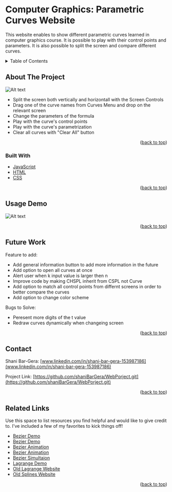 <div id="top"></div>

# Computer Graphics: Parametric Curves Website

This website enables to show different parametric curves learned in computer graphics course. It is possible to play with their control points and parameters. It is also possible to split the screen and compare different curves.


<!-- TABLE OF CONTENTS -->
<details>
  <summary>Table of Contents</summary>
  <ol>
    <li>
      <a href="#about-the-project">About The Project</a>
      <ul>
        <li><a href="#built-with">Built With</a></li>
      </ul>
    </li>
    <li><a href="#usage">Usage Demo</a></li>
    <li><a href="#future">Future Work</a></li>
    <li><a href="#contact">Contact</a></li>
    <li><a href="#links">Related Links</a></li>
  </ol>
</details>



<!-- ABOUT THE PROJECT -->
## About The Project

![Alt text](./imgs/demo.png?raw=true "Screenshot")

* Split the screen both vertically and horizontall with the Screen Controls
* Drag one of the curve names from Curves Menu and drop on the relevant screen
* Change the parameters of the formula
* Play with the curve's control points
* Play with the curve's parametrization
* Clear all curves with "Clear All" button



<p align="right">(<a href="#top">back to top</a>)</p>



### Built With

* [JavaScript](https://www.javascript.com/)
* [HTML](https://www.investopedia.com/terms/h/html.asp)
* [CSS](https://developer.mozilla.org/en-US/docs/Web/CSS)

<p align="right">(<a href="#top">back to top</a>)</p>

<!-- USAGE EXAMPLES -->
## Usage Demo

![Alt text](./imgs/demo.gif?raw=true "Demo")

<p align="right">(<a href="#top">back to top</a>)</p>



<!-- Futer Work -->
## Future Work

Feature to add:
- Add general information button to add more information in the future
- Add option to open all curves at once
- Alert user when k input value is larger then n
- Improve code by making CHSPL inherit from CSPL not Curve 
- Add option to match all control points from differnt screens in order to better compare the curves
- Add option to change color scheme

Bugs to Solve:
- Peresent more digits of the t value
- Redraw curves dynamically when changeing screen



<p align="right">(<a href="#top">back to top</a>)</p>




<!-- CONTACT -->
## Contact

Shani Bar-Gera: [www.linkedin.com/in/shani-bar-gera-153987186](www.linkedin.com/in/shani-bar-gera-153987186) 

Project Link: [https://github.com/shaniBarGera/WebPorject.git](https://github.com/shaniBarGera/WebPorject.git)

<p align="right">(<a href="#top">back to top</a>)</p>



<!-- Links -->
## Related Links

Use this space to list resources you find helpful and would like to give credit to. I've included a few of my favorites to kick things off!

* [Bezier Demo](https://github.com/ryanmid/bezier-curves)
* [Bezier Demo](http://math.hws.edu/eck/cs424/notes2013/canvas/bezier.html )
* [Bezier Animation](https://doc.babylonjs.com/divingDeeper/mesh/drawCurves)
* [Bezier Animation](https://www.jasondavies.com/animated-bezier/ )
* [Bezier Simultaion](https://tholman.com/bezier-curve-simulation/ )
* [Lagrange Demo](http://blog.ivank.net/interpolation-with-cubic-splines.html )
* [Old Lagrange Website](https://www.ibiblio.org/e-notes/Splines/lagrange.html)
* [Old Splines Website](http://scaledinnovation.com/analytics/splines/aboutSplines.html )


<p align="right">(<a href="#top">back to top</a>)</p>



<!-- MARKDOWN LINKS & IMAGES -->
<!-- https://www.markdownguide.org/basic-syntax/#reference-style-links -->
[contributors-shield]: https://img.shields.io/github/contributors/othneildrew/Best-README-Template.svg?style=for-the-badge
[contributors-url]: https://github.com/othneildrew/Best-README-Template/graphs/contributors
[forks-shield]: https://img.shields.io/github/forks/othneildrew/Best-README-Template.svg?style=for-the-badge
[forks-url]: https://github.com/othneildrew/Best-README-Template/network/members
[stars-shield]: https://img.shields.io/github/stars/othneildrew/Best-README-Template.svg?style=for-the-badge
[stars-url]: https://github.com/othneildrew/Best-README-Template/stargazers
[issues-shield]: https://img.shields.io/github/issues/othneildrew/Best-README-Template.svg?style=for-the-badge
[issues-url]: https://github.com/othneildrew/Best-README-Template/issues
[license-shield]: https://img.shields.io/github/license/othneildrew/Best-README-Template.svg?style=for-the-badge
[license-url]: https://github.com/othneildrew/Best-README-Template/blob/master/LICENSE.txt
[linkedin-shield]: https://img.shields.io/badge/-LinkedIn-black.svg?style=for-the-badge&logo=linkedin&colorB=555
[linkedin-url]: https://linkedin.com/in/othneildrew
[product-screenshot]: images/screenshot.png
